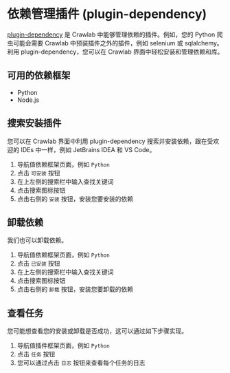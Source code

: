# 依赖管理插件 (plugin-dependency)

[plugin-dependency](https://github.com/crawlab-team/plugin-dependency) 是 Crawlab 中能够管理依赖的插件。例如，您的 Python 爬虫可能会需要 Crawlab 中预装插件之外的插件，例如 selenium 或 sqlalchemy。利用 plugin-dependency，您可以在 Crawlab 界面中轻松安装和管理依赖和库。

## 可用的依赖框架

- Python
- Node.js

## 搜索安装插件

您可以在 Crawlab 界面中利用 plugin-dependency 搜索并安装依赖，跟在受欢迎的 IDEs 中一样，例如 JetBrains IDEA 和 VS Code。

1. 导航值依赖框架页面，例如 `Python`
2. 点击 `可安装` 按钮
3. 在上左侧的搜索栏中输入查找关键词
4. 点击搜索图标按钮
5. 点击右侧的 `安装` 按钮，安装您要安装的依赖

## 卸载依赖

我们也可以卸载依赖。

1. 导航值依赖框架页面，例如 `Python`
2. 点击 `已安装` 按钮
3. 在上左侧的搜索栏中输入查找关键词
4. 点击搜索图标按钮
5. 点击右侧的 `卸载` 按钮，安装您要卸载的依赖

## 查看任务

您可能想查看您的安装或卸载是否成功，这可以通过如下步骤实现。

1. 导航值插件框架页面，例如 `Python`
2. 点击 `任务` 按钮
3. 您可以通过点击 `日志` 按钮来查看每个任务的日志


